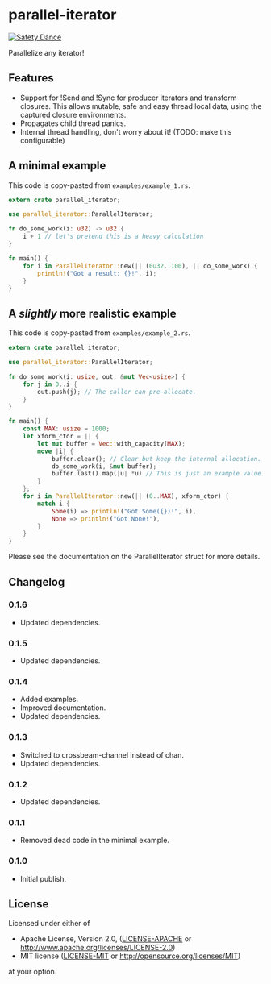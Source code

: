parallel-iterator
=================

[![Safety Dance](https://img.shields.io/badge/unsafe-forbidden-success.svg)](https://github.com/rust-secure-code/safety-dance/)

Parallelize any iterator!

Features
--------

 - Support for !Send and !Sync for producer iterators and transform closures.
   This allows mutable, safe and easy thread local data, using the captured
   closure environments.
 - Propagates child thread panics.
 - Internal thread handling, don't worry about it! (TODO: make this
   configurable)

A minimal example
-----------------

This code is copy-pasted from `examples/example_1.rs`.

```rust
extern crate parallel_iterator;

use parallel_iterator::ParallelIterator;

fn do_some_work(i: u32) -> u32 {
    i + 1 // let's pretend this is a heavy calculation
}

fn main() {
    for i in ParallelIterator::new(|| (0u32..100), || do_some_work) {
    	println!("Got a result: {}!", i);
    }
}
```


A _slightly_ more realistic example
-----------------------------------

This code is copy-pasted from `examples/example_2.rs`.

```rust
extern crate parallel_iterator;

use parallel_iterator::ParallelIterator;

fn do_some_work(i: usize, out: &mut Vec<usize>) {
    for j in 0..i {
        out.push(j); // The caller can pre-allocate.
    }
}

fn main() {
    const MAX: usize = 1000;
    let xform_ctor = || {
        let mut buffer = Vec::with_capacity(MAX);
        move |i| {
            buffer.clear(); // Clear but keep the internal allocation.
            do_some_work(i, &mut buffer);
            buffer.last().map(|u| *u) // This is just an example value.
        }
    };
    for i in ParallelIterator::new(|| (0..MAX), xform_ctor) {
        match i {
            Some(i) => println!("Got Some({})!", i),
            None => println!("Got None!"),
        }
    }
}
```

Please see the documentation on the ParallelIterator struct for more details.

Changelog
---------

### 0.1.6
 - Updated dependencies.

### 0.1.5
 - Updated dependencies.

### 0.1.4
 - Added examples.
 - Improved documentation.
 - Updated dependencies.

### 0.1.3
 - Switched to crossbeam-channel instead of chan.
 - Updated dependencies.

### 0.1.2
 - Updated dependencies.

### 0.1.1
 - Removed dead code in the minimal example.

### 0.1.0
 - Initial publish.

License
-------

Licensed under either of

 * Apache License, Version 2.0, ([LICENSE-APACHE](LICENSE-APACHE) or http://www.apache.org/licenses/LICENSE-2.0)
 * MIT license ([LICENSE-MIT](LICENSE-MIT) or http://opensource.org/licenses/MIT)

at your option.
